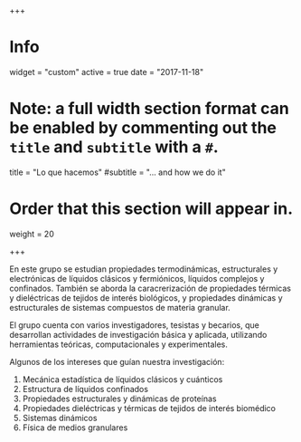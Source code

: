 +++
# Info
widget = "custom"
active = true
date = "2017-11-18"

# Note: a full width section format can be enabled by commenting out the `title` and `subtitle` with a `#`.
title = "Lo que hacemos"
#subtitle = "... and how we do it"

# Order that this section will appear in.
weight = 20


+++

En este grupo se estudian propiedades termodinámicas, estructurales y electrónicas de líquidos clásicos y fermiónicos, líquidos complejos y confinados. También se aborda la caracrerización de propiedades térmicas y dieléctricas de tejidos de interés biológicos, y propiedades dinámicas y estructurales de sistemas compuestos de materia granular.

El grupo cuenta con varios investigadores, tesistas y becarios, que desarrollan actividades de investigación básica y aplicada, utilizando herramientas teóricas, computacionales y experimentales.

Algunos de los intereses que guían nuestra investigación: 

1. Mecánica estadística de líquidos clásicos y cuánticos
2. Estructura de líquidos confinados 
3. Propiedades estructurales y dinámicas de proteínas
4. Propiedades dieléctricas y térmicas de tejidos de interés biomédico
5. Sistemas dinámicos
6. Física de medios granulares
